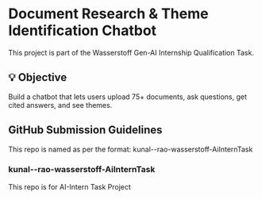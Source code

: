 # Document Research & Theme Identification Chatbot

This project is part of the Wasserstoff Gen-AI Internship Qualification Task.

## 💡 Objective
Build a chatbot that lets users upload 75+ documents, ask questions, get cited answers, and see themes.

## GitHub Submission Guidelines
This repo is named as per the format: kunal--rao-wasserstoff-AiInternTask

### kunal--rao-wasserstoff-AiInternTask
This repo is for AI-Intern Task Project
